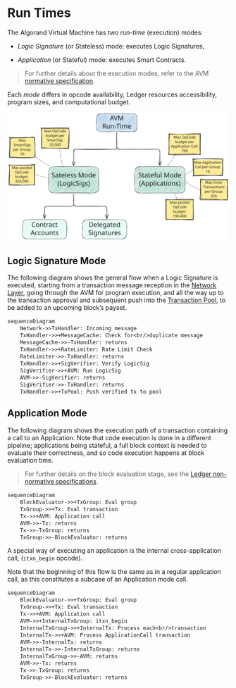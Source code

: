 # Run Times

The Algorand Virtual Machine has two _run-time_ (execution) modes:

- _Logic Signature_ (or Stateless) mode: executes Logic Signatures,

- _Application_ (or Stateful) mode: executes Smart Contracts.

> For further details about the execution modes, refer to the AVM [normative specification](./avm.md).

Each _mode_ differs in opcode availability, Ledger resources accessibility, program
sizes, and computational budget.

![AVM Run-Time](../images/avm-run-times.svg "AVM Run-Time Modes")

## Logic Signature Mode

The following diagram shows the general flow when a Logic Signature is executed,
starting from a transaction message reception in the [Network Layer](../network/network-overview.md),
going through the AVM for program execution, and all the way up to the transaction
approval and subsequent push into the [Transaction Pool](../ledger/ledger-nn-txpool.md),
to be added to an upcoming block’s payset.

```mermaid
sequenceDiagram
    Network->>TxHandler: Incoming message
    TxHandler->>+MessageCache: Check for<br/>duplicate message
    MessageCache->>-TxHandler: returns
    TxHandler->>+RateLimiter: Rate Limit Check
    RateLimiter->>-TxHandler: returns
    TxHandler->>+SigVerifier: Verify LogicSig
    SigVerifier->>+AVM: Run LogicSig
    AVM->>-SigVerifier: returns
    SigVerifier->>-TxHandler: returns
    TxHandler->>+TxPool: Push verified tx to pool
```

## Application Mode

The following diagram shows the execution path of a transaction containing a call
to an Application. Note that code execution is done in a different pipeline; applications
being stateful, a full block context is needed to evaluate their correctness, and
so code execution happens at block evaluation time.

> For further details on the block evaluation stage, see the [Ledger non-normative
> specifications](../ledger/ledger-nn-block-commitment.md).

```mermaid
sequenceDiagram
    BlockEvaluator->>+TxGroup: Eval group
    TxGroup->>+Tx: Eval transaction
    Tx->>+AVM: Application call
    AVM->>-Tx: returns
    Tx->>-TxGroup: returns
    TxGroup->>-BlockEvaluator: returns
```

A special way of executing an application is the internal cross-application call,
(`itxn_begin` opcode).

Note that the beginning of this flow is the same as in a regular application call,
as this constitutes a subcase of an Application mode call.

```mermaid
sequenceDiagram
    BlockEvaluator->>+TxGroup: Eval group
    TxGroup->>+Tx: Eval transaction
    Tx->>+AVM: Application call
    AVM->>+InternalTxGroup: itxn_begin
    InternalTxGroup->>+InternalTx: Process each<br/>transaction
    InternalTx->>+AVM: Process ApplicationCall transaction
    AVM->>-InternalTx: returns
    InternalTx->>-InternalTxGroup: returns
    InternalTxGroup->>-AVM: returns
    AVM->>-Tx: returns
    Tx->>-TxGroup: returns
    TxGroup->>-BlockEvaluator: returns
```